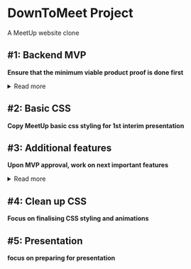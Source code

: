 # DownToMeet Project

A MeetUp website clone

## #1: Backend MVP 

**Ensure that the minimum viable product proof is done first**

<details>
  <summary>Read more</summary>
  
  #### MVP List (Proof of work)
  1. Plan user journey
  2. Plan Schema
  3. Setup Rails framework
  4. Setup test and production server host
  5. Create routes based on Schema
  6. Setup login feature
  7. user can create event and add event details
  8. user can see list of events created by user
  9. user can approve or reject others to join
  10. users can browse other people events
  11. users can request to join other people events
  12. user can see list of events that user joined
  
</details>


## #2: Basic CSS 

**Copy MeetUp basic css styling for 1st interim presentation**


## #3: Additional features

**Upon MVP approval, work on next important features**

<details>
  <summary>Read more</summary>
  
  #### Features added
  1. add navbar
  2. user can search for specific event or by username
  3. user is prompted if join event is successful 
  4. calender is added (able to show dates of attending/created events)
  5. event details page shows number of attendees and attendees details
  6. user profile setting page added
  7. added map features to see all events location 
  8. user can delete created events
  
</details>


## #4: Clean up CSS

**Focus on finalising CSS styling and animations**


## #5: Presentation

**focus on preparing for presentation**

